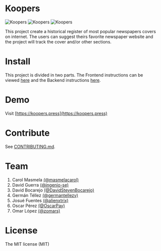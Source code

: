 # Koopers
![Koopers](https://img.shields.io/badge/build-passing-green)
![Koopers](https://img.shields.io/badge/coverage-90%-green)
![Koopers](https://img.shields.io/badge/license-MIT-blue)

This project create a historical register of most popular newspapers covers on internet. The users can suggest theirs favorite newspaper website and the project will track the cover and/or other sections.

# Install
This project is divided in two parts. The Frontend instructions can be viewed  [here](frontend/README.md) and the Backend instructions [here](api-rest/README.md).


# Demo
Visit [https://koopers.press](https://koopers.press)


# Contribute

See [CONTRIBUTING.md](CONTRIBUTING.md).

# Team
1. Carol Masmela [(@masmelacarol)](https://github.com/masmelacarol)
2. David Guerra [(@ingenio-se)](https://github.com/ingenio-se)
3. David Bocarejo [(@DavidStevenBocarejo)](https://github.com/DavidStevenBocarejo)
4. Germán Téllez [(@germantellezv)](https://github.com/germantellezv)
5. Josué Fuentes [(@alienxtrix)](https://github.com/alienxtrix)
6. Oscar Pérez [(@OscarPay)](https://github.com/OscarPay)
7. Omar López [(@zomars)](https://github.com/zomars)

# License
The MIT license (MIT)
